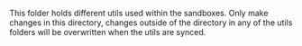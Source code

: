 This folder holds different utils used within the sandboxes. Only make changes in this directory, changes outside of the directory in any of the utils folders will be overwritten when the utils are synced.
